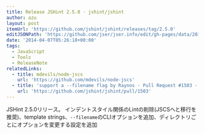 ```yaml
---
title: Release JSHint 2.5.0 · jshint/jshint
author: azu
layout: post
itemUrl: 'https://github.com/jshint/jshint/releases/tag/2.5.0'
editJSONPath: 'https://github.com/jser/jser.info/edit/gh-pages/data/2014/04/index.json'
date: '2014-04-07T05:26:18+00:00'
tags:
  - JavaScript
  - Tools
  - ReleaseNote
relatedLinks:
  - title: mdevils/node-jscs
    url: 'https://github.com/mdevils/node-jscs'
  - title: 'support a --filename flag by Raynos · Pull Request #1503 · jshint/jshint'
    url: 'https://github.com/jshint/jshint/pull/1503'
---
```

JSHint 2.5.0リリース。
インデントスタイル関係のLintの削除(JSCSへと移行を推奨)、template strings、`--filename`のCLIオプションを追加、ディレクトリごとにオプションを変更する設定を追加
